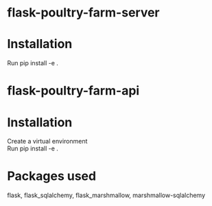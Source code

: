 
# flask-poultry-farm-server

# Installation 
Run pip install -e .

# flask-poultry-farm-api

# Installation 
Create a virtual environment     
Run pip install -e .


# Packages used
flask,
flask_sqlalchemy,
flask_marshmallow,
marshmallow-sqlalchemy
